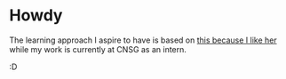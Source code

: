 # Howdy

The learning approach I aspire to have is based on [this because I like her](https://faultlore.com/blah/faultlore/) while my work is currently at CNSG as an intern.

:D


<!--
**jovillarrealm/jovillarrealm** is a ✨ _special_ ✨ repository because its `README.md` (this file) appears on your GitHub profile.

Here are some ideas to get you started:

- 🔭 I’m currently working on ...
- 🌱 I’m currently learning ...
- 👯 I’m looking to collaborate on ...
- 🤔 I’m looking for help with ...
- 💬 Ask me about ...
- 📫 How to reach me: ...
- 😄 Pronouns: ...
- ⚡ Fun fact: ...
-->
